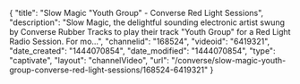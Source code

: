 {
    "title": "Slow Magic \"Youth Group\" - Converse Red Light Sessions",
    "description": "Slow Magic, the delightful sounding electronic artist swung by Converse Rubber Tracks to play their track \"Youth Group\" for a Red Light Radio Session. For mo...",
    "channelid": "168524",
    "videoid": "6419321",
    "date_created": "1444070854",
    "date_modified": "1444070854",
    "type": "captivate",
    "layout": "channelVideo",
    "url": "\/converse\/slow-magic-youth-group-converse-red-light-sessions\/168524-6419321"
}